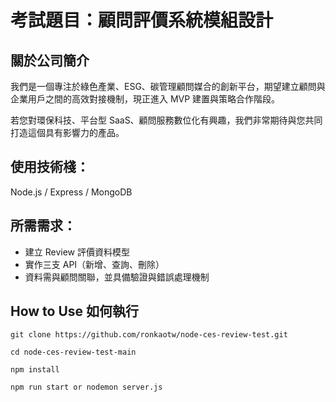 # 考試題目：顧問評價系統模組設計

## 關於公司簡介

我們是一個專注於綠色產業、ESG、碳管理顧問媒合的創新平台，期望建立顧問與企業用戶之間的高效對接機制，現正進入 MVP 建置與策略合作階段。

若您對環保科技、平台型 SaaS、顧問服務數位化有興趣，我們非常期待與您共同打造這個具有影響力的產品。

## 使用技術棧：

Node.js / Express / MongoDB

## 所需需求：

- 建立 Review 評價資料模型
- 實作三支 API（新增、查詢、刪除）
- 資料需與顧問關聯，並具備驗證與錯誤處理機制

## How to Use 如何執行

```
git clone https://github.com/ronkaotw/node-ces-review-test.git
```

```
cd node-ces-review-test-main
```

```
npm install
```

```
npm run start or nodemon server.js
```
